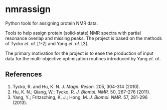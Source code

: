 nmrassign
=========
Python tools for assigning protein NMR data.

Tools to help assign protein (solid-state) NMR spectra with partial resonance
overlap and missing peaks.  The project is based on the methods of Tycko *et.
al.* [1-2] and Yang *et. al.* [3].

The primary motivation for the project is to ease the production of input data
for the multi-objective optimization routines introduced by Yang *et. al.*.

References
----------

1. Tycko, R. and Hu, K. N. *J. Magn. Reson.* 205, 304-314 (2010).
2. Hu, K. N.; Qiang, W.; Tycko, R. *J. Biomol. NMR.* 50, 267-276 (2011).
3. Yang, Y.; Fritzsching, K. J.; Hong, M. *J. Biomol. NMR.* 57, 281-296
   (2013).
